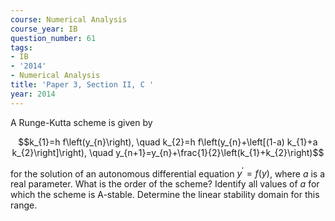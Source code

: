 ```yaml
---
course: Numerical Analysis
course_year: IB
question_number: 61
tags:
- IB
- '2014'
- Numerical Analysis
title: 'Paper 3, Section II, C '
year: 2014
---
```




A Runge-Kutta scheme is given by

$$k_{1}=h f\left(y_{n}\right), \quad k_{2}=h f\left(y_{n}+\left[(1-a) k_{1}+a k_{2}\right]\right), \quad y_{n+1}=y_{n}+\frac{1}{2}\left(k_{1}+k_{2}\right)$$

for the solution of an autonomous differential equation $y^{\prime}=f(y)$, where $a$ is a real parameter. What is the order of the scheme? Identify all values of $a$ for which the scheme is A-stable. Determine the linear stability domain for this range.